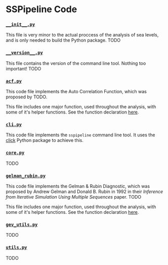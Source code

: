 # SSPipeline Code

### [`__init__.py`](__init__.py)

This file is very minor to the actual proccess of the analysis of sea levels, and is only needed to build the Python package. TODO

### [`__version__.py`](__version__.py)

This file contains the version of the command line tool. Nothing too important! TODO

### [`acf.py`](acf.py)

This code file implements the Auto Correlation Function, which was proposed by TODO.

This file includes one major function, used throughout the analysis, with some of it's helper functions. See the function declaration [here](https://github.com/MUSSLES/sspipeline/blob/master/sspipeline/acf.py#L51%23L95).

### [`cli.py`](cli.py)

This code file implements the `sspipeline` command line tool. It uses the [click](http://click.pocoo.org/) Python package to achieve this.

### [`core.py`](core.py)

TODO

### [`gelman_rubin.py`](gelman_rubin.py)

This code file implements the Gelman & Rubin Diagnostic, which was proposed by Andrew Gelman and Donald B. Rubin in 1992  in their *Inference from Iterative Simulation Using Multiple Sequences* paper. TODO

This file includes one major function, used throughout the analysis, with some of it's helper functions. See the function declaration [here](https://github.com/MUSSLES/sspipeline/blob/master/sspipeline/gelman_rubin.py#L96%23L161).

### [`gev_utils.py`](gev_utils.py)

TODO

### [`utils.py`](utils.py)

TODO